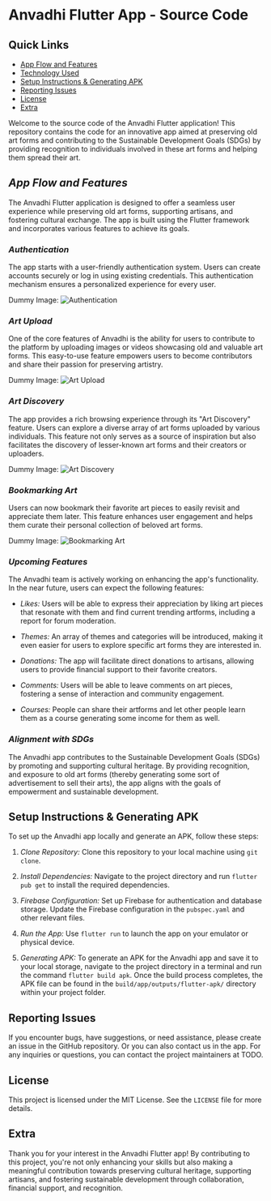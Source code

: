# Anvadhi Flutter App - Source Code

## Quick Links

- [App Flow and Features](#app-flow-and-features)
- [Technology Used](#technology-used)
- [Setup Instructions & Generating APK](#setup-instructions--generating-apk)
- [Reporting Issues](#reporting-issues)
- [License](#license)
- [Extra](#extra)

Welcome to the source code of the Anvadhi Flutter application! This repository contains the code for an innovative app aimed at preserving old art forms and contributing to the Sustainable Development Goals (SDGs) by providing recognition to individuals involved in these art forms and helping them spread their art.

## _App Flow and Features_

The Anvadhi Flutter application is designed to offer a seamless user experience while preserving old art forms, supporting artisans, and fostering cultural exchange. The app is built using the Flutter framework and incorporates various features to achieve its goals.

### _Authentication_

The app starts with a user-friendly authentication system. Users can create accounts securely or log in using existing credentials. This authentication mechanism ensures a personalized experience for every user.

Dummy Image: ![Authentication](https://dummyimage.com/200x150/ccc/000.png)

### _Art Upload_

One of the core features of Anvadhi is the ability for users to contribute to the platform by uploading images or videos showcasing old and valuable art forms. This easy-to-use feature empowers users to become contributors and share their passion for preserving artistry.

Dummy Image: ![Art Upload](https://dummyimage.com/200x150/ccc/000.png)

### _Art Discovery_

The app provides a rich browsing experience through its "Art Discovery" feature. Users can explore a diverse array of art forms uploaded by various individuals. This feature not only serves as a source of inspiration but also facilitates the discovery of lesser-known art forms and their creators or uploaders. 

Dummy Image: ![Art Discovery](https://dummyimage.com/200x150/ccc/000.png)
<!-- (
  ### _Artisan Profiles_

Each user on the platform has a dedicated profile that highlights their information and background. This feature not only fosters a sense of community but also allows users to learn more about the creators behind the art forms they admire, and helps the Artists make their art more attractive, popular and help them with their as well as financial well-being

Dummy Image: ![Artisan Profiles](https://dummyimage.com/200x150/ccc/000.png)

This is a comment. 

### _Recognition and Interaction_

Art enthusiasts can engage with artists by expressing appreciation through likes and comments on their uploaded content. This interactive feature encourages meaningful connections between creators and their audience, fostering a supportive community.

Dummy Image: ![Recognition and Interaction](https://dummyimage.com/200x150/ccc/000.png)
-->
### _Bookmarking Art_

Users can now bookmark their favorite art pieces to easily revisit and appreciate them later. This feature enhances user engagement and helps them curate their personal collection of beloved art forms.

Dummy Image: ![Bookmarking Art](https://dummyimage.com/200x150/ccc/000.png)

### _Upcoming Features_

The Anvadhi team is actively working on enhancing the app's functionality. In the near future, users can expect the following features:

- _Likes:_ Users will be able to express their appreciation by liking art pieces that resonate with them and find current trending artforms, including a report for forum moderation.

- _Themes:_ An array of themes and categories will be introduced, making it even easier for users to explore specific art forms they are interested in.

- _Donations:_ The app will facilitate direct donations to artisans, allowing users to provide financial support to their favorite creators.

- _Comments:_ Users will be able to leave comments on art pieces, fostering a sense of interaction and community engagement.

- _Courses:_ People can share their artforms and let other people learn them as a course generating some income for them as well.

### _Alignment with SDGs_

The Anvadhi app contributes to the Sustainable Development Goals (SDGs) by promoting and supporting cultural heritage. By providing recognition, and exposure to old art forms (thereby generating some sort of advertisement to sell their arts), the app aligns with the goals of empowerment and sustainable development.

## Setup Instructions & Generating APK

To set up the Anvadhi app locally and generate an APK, follow these steps:

1. _Clone Repository:_ Clone this repository to your local machine using `git clone`.

2. _Install Dependencies:_ Navigate to the project directory and run `flutter pub get` to install the required dependencies.

3. _Firebase Configuration:_ Set up Firebase for authentication and database storage. Update the Firebase configuration in the `pubspec.yaml` and other relevant files.

4. _Run the App:_ Use `flutter run` to launch the app on your emulator or physical device.

5. _Generating APK:_ To generate an APK for the Anvadhi app and save it to your local storage, navigate to the project directory in a terminal and run the command `flutter build apk`. Once the build process completes, the APK file can be found in the `build/app/outputs/flutter-apk/` directory within your project folder.

## Reporting Issues

If you encounter bugs, have suggestions, or need assistance, please create an issue in the GitHub repository. Or you can also contact us in the app.
For any inquiries or questions, you can contact the project maintainers at TODO.

## License

This project is licensed under the MIT License. See the `LICENSE` file for more details.

## Extra

Thank you for your interest in the Anvadhi Flutter app! By contributing to this project, you're not only enhancing your skills but also making a meaningful contribution towards preserving cultural heritage, supporting artisans, and fostering sustainable development through collaboration, financial support, and recognition.
